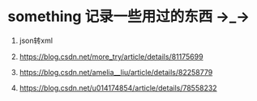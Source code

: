 # something 记录一些用过的东西 ->_->

1. json转xml

2. https://blog.csdn.net/more_try/article/details/81175699

3. https://blog.csdn.net/amelia__liu/article/details/82258779

4. https://blog.csdn.net/u014174854/article/details/78558232
